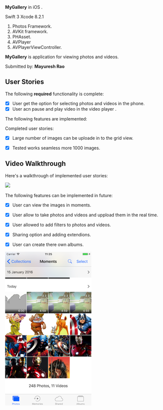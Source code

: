 

**MyGallery** in  iOS .

Swift 3 
Xcode 8.2.1
1. Photos Framework.
2. AVKit framework.
3. PHAsset.
4. AVPlayer
5. AVPlayerViewController.

**MyGallery** is  application for viewing photos and videos.

Submitted by: **Mayuresh Rao**


## User Stories

The following **required** functionality is complete:

* [x] User get the option for selecting photos and videos in the phone.
* [x] User acn pause and play video in the video player .

The following features are implemented:

Completed user stories:

* [x] Large number of images can be uploade in to the grid view.
* [x] Tested works seamless more 1000 images.


## Video Walkthrough 

Here's a walkthrough of implemented user stories:

![](gif/1231.gif) 







The following features can be implemented in future:

* [x] User can view the images in moments.
* [x] User allow to take photos and videos and uppload them in the real time.
* [x] User allowed to add filters to photos and videos.
* [x] Sharing option and adding extendions.
* [x] User can create there own albums.




![](gif/FutureUpdates.png)









